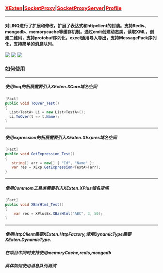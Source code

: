 ### [<font color=red>XExten</font>](https://github.com/EmilyEdna/XExten/blob/master/README.md)|[<font color=red>SocketProxy</font>](https://github.com/EmilyEdna/XExten/blob/master/SocketProxyREADME.md)|[<font color=red>SocketProxyServer</font>](https://github.com/EmilyEdna/XExten/blob/master/SocketProxyServerREADME.md)|[<font color=red>Profile</font>](https://github.com/EmilyEdna/XExten/blob/master/TraceDiagnosticREADME.md)
--------------
#### 对LINQ进行了扩展和修改，扩展了表达式和httpclient的封装。支持Redis、mongodb、memorycache等缓存机制。通过emit创建动态类，读取XML，创建二维码，支持protobuf序列化，excel通用导入导出，支持MessagePack序列化，支持简单的消息队列。
[![](https://img.shields.io/badge/build-success-brightgreen.svg)](https://github.com/EmilyEdna/XExten)
[![](https://img.shields.io/badge/nuget-v2.2.6-blue.svg)](https://www.nuget.org/packages/XExten/2.2.6)
![](https://img.shields.io/badge/Download-6K-brightgreen)
### [如何使用](https://github.com/EmilyEdna/XExten/wiki) 
--------------
##### 使用linq的拓展需要引入XExten.XCore域名空间
``` c#
[Fact]
public void ToOver_Test()
{
  List<TestA> Li = new List<TestA>();
  Li.ToOver(t => t.Name);
}
```
--------------
##### 使用expression的拓展需要引入XExten.XExpres域名空间
```c#
[Fact]
public void GetExpression_Test()
{
   string[] arr = new[] { "Id", "Name" };
   var res = XExp.GetExpression<TestA>(arr);
}
```
--------------
##### 使用Commom工具类需要引入XExten.XPlus域名空间
```c#
[Fact]
public void XBarHtml_Test()
{
    var res = XPlusEx.XBarHtml("ABC", 3, 50);
}
```
--------------
##### 使用HttpClient需要XExten.HttpFactory,使用DynamicType需要XExten.DynamicType.
##### 在项目中同时支持使用memoryCache,redis,mongodb
##### 具体如何使用消息队列测试
